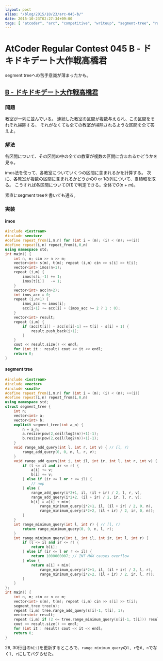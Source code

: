 ```yaml
---
layout: post
alias: "/blog/2015/10/23/arc-045-b/"
date: 2015-10-23T02:27:34+09:00
tags: [ "atcoder", "arc", "competitive", "writeup", "segment-tree", "range-add-query", "range-minimum-query", "imos", "cumulative-sum" ]
---
```


# AtCoder Regular Contest 045 B - ドキドキデート大作戦高橋君

segment treeへの苦手意識が薄まったかも。

<!-- more -->

## [B - ドキドキデート大作戦高橋君](https://beta.atcoder.jp/contests/arc045/tasks/arc045_b)

### 問題

教室が一列に並んでいる。
連続した教室の区間が複数与えられ、この区間をそれぞれ掃除する。
それがなくても全ての教室が掃除されるような区間を全て答えよ。

### 解法

各区間について、その区間の中の全ての教室が複数の区間に含まれるかどうかを見る。

imos法を使って、各教室についていくつの区間に含まれるかを計算する。
次に、各教室が複数の区間に含まれるかどうかの$0$ or $1$の列について、累積和を取る。
こうすれば各区間について$O(1)$で判定できる。全体で$O(n + m)$。

素直にsegment treeを書いても通る。

### 実装

#### imos

``` c++
#include <iostream>
#include <vector>
#define repeat_from(i,m,n) for (int i = (m); (i) < (n); ++(i))
#define repeat(i,n) repeat_from(i,0,n)
using namespace std;
int main() {
    int n, m; cin >> n >> m;
    vector<int> s(m), t(m); repeat (i,m) cin >> s[i] >> t[i];
    vector<int> imos(n+1);
    repeat (i,m) {
        imos[s[i]-1] += 1;
        imos[t[i]]   -= 1;
    }
    vector<int> acc(n+2);
    int imos_acc = 0;
    repeat (i,n+1) {
        imos_acc += imos[i];
        acc[i+1] += acc[i] + (imos_acc >= 2 ? 1 : 0);
    }
    vector<int> result;
    repeat (i,m) {
        if (acc[t[i]] - acc[s[i]-1] == t[i] - s[i] + 1) {
            result.push_back(i+1);
        }
    }
    cout << result.size() << endl;
    for (int it : result) cout << it << endl;
    return 0;
}
```

#### segment tree

``` c++
#include <iostream>
#include <vector>
#include <cmath>
#define repeat_from(i,m,n) for (int i = (m); (i) < (n); ++(i))
#define repeat(i,n) repeat_from(i,0,n)
using namespace std;
struct segment_tree {
    int n;
    vector<int> a;
    vector<int> b;
    explicit segment_tree(int a_n) {
        n = a_n;
        a.resize(pow(2,ceil(log2(n))+1)-1);
        b.resize(pow(2,ceil(log2(n))+1)-1);
    }
    void range_add_query(int l, int r, int v) { // [l, r)
        range_add_query(0, 0, n, l, r, v);
    }
    void range_add_query(int i, int il, int ir, int l, int r, int v) {
        if (l <= il and ir <= r) {
            a[i] += v;
            b[i] += v;
        } else if (ir <= l or r <= il) {
            // nop
        } else {
            range_add_query(i*2+1, il, (il + ir) / 2, l, r, v),
            range_add_query(i*2+2, (il + ir) / 2, ir, l, r, v);
            b[i] = a[i] + min(
                range_minimum_query(i*2+1, il, (il + ir) / 2, 0, n),
                range_minimum_query(i*2+2, (il + ir) / 2, ir, 0, n));
        }
    }
    int range_minimum_query(int l, int r) { // [l, r)
        return range_minimum_query(0, 0, n, l, r);
    }
    int range_minimum_query(int i, int il, int ir, int l, int r) {
        if (l <= il and ir <= r) {
            return b[i];
        } else if (ir <= l or r <= il) {
            return 1000000007; // INT_MAX causes overflow
        } else {
            return a[i] + min(
                range_minimum_query(i*2+1, il, (il + ir) / 2, l, r),
                range_minimum_query(i*2+2, (il + ir) / 2, ir, l, r));
        }
    }
};
int main() {
    int n, m; cin >> n >> m;
    vector<int> s(m), t(m); repeat (i,m) cin >> s[i] >> t[i];
    segment_tree tree(n);
    repeat (i,m) tree.range_add_query(s[i]-1, t[i], 1);
    vector<int> result;
    repeat (i,m) if (2 <= tree.range_minimum_query(s[i]-1, t[i])) result.push_back(i+1);
    cout << result.size() << endl;
    for (int it : result) cout << it << endl;
    return 0;
}
```

29, 30行目の`b[i]`を更新するところで、`range_minimum_query`の`l, r`を`0, n`でなく`l, r`にしてバグらせた。

